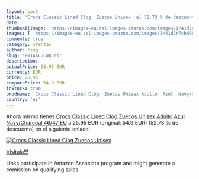 ```yaml
---
layout: post
title: 'Crocs Classic Lined Clog  Zuecos Unisex  al 52.73 % de descuento'
date: 
thumbnailImage: 'https://images-eu.ssl-images-amazon.com/images/I/41d2r7shH9L._SL200_.jpg'
images: [ 'https://images-eu.ssl-images-amazon.com/images/I/41d2r7shH9L._SL200_.jpg' ]
comments: true
category: ofertas
author: ring
slug: 'B01A6LUCW8-es'
description:
actualPrice: 25.95 EUR
currency: EUR
price: 25.95
comparePrice: 54.9 EUR
inStock: true
prodname: 'Crocs Classic Lined Clog  Zuecos Unisex Adulto  Azul  Navy/Charcoal   46/47 EU'
country: 'es'
---
```


Ahora mismo tienes [Crocs Classic Lined Clog  Zuecos Unisex Adulto  Azul  Navy/Charcoal   46/47 EU](https://www.amazon.es/dp/B01A6LUCW8/?tag=tolees-21) a 25.95 EUR (original: 54.9 EUR) (52.73 %  de descuento) en el siguiente enlace!

[![Crocs Classic Lined Clog  Zuecos Unisex ](https://images-eu.ssl-images-amazon.com/images/I/41d2r7shH9L._SL200_.jpg)](https://www.amazon.es/dp/B01A6LUCW8/?tag=tolees-21)

[Visítala!!!](https://www.amazon.es/dp/B01A6LUCW8/?tag=tolees-21)

Links participate in Amazon Associate program and might generate a comission on qualifying sales
